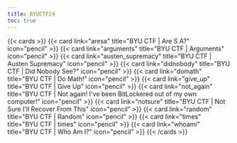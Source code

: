 ```yaml
---
title: BYUCTF24
toc: true
---
```

{{< cards >}}
  {{< card link="aresa" title="BYU CTF | Are S A?" icon="pencil" >}}
  {{< card link="arguments" title="BYU CTF | Arguments" icon="pencil" >}}
  {{< card link="austen_supremacy" title="BYU CTF | Austen Supremacy" icon="pencil" >}}
  {{< card link="didnobody" title="BYU CTF | Did Nobody See?" icon="pencil" >}}
  {{< card link="domath" title="BYU CTF | Do Math!" icon="pencil" >}}
  {{< card link="give_up" title="BYU CTF | Give Up" icon="pencil" >}}
  {{< card link="not_again" title="BYU CTF | Not again! I've been BitLockered out of my own computer!" icon="pencil" >}}
  {{< card link="notsure" title="BYU CTF | Not Sure I'll Recover From This" icon="pencil" >}}
  {{< card link="random" title="BYU CTF | Random" icon="pencil" >}}
  {{< card link="times" title="BYU CTF | times" icon="pencil" >}}
  {{< card link="whoami" title="BYU CTF | Who Am I?" icon="pencil" >}}
{{< /cards >}}